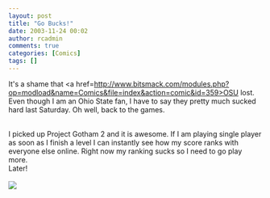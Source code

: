 ```yaml
---
layout: post
title: "Go Bucks!"
date: 2003-11-24 00:02
author: rcadmin
comments: true
categories: [Comics]
tags: []
---
```

It's a shame that <a href=http://www.bitsmack.com/modules.php?op=modload&name=Comics&file=index&action=comic&id=359>OSU lost.</a> Even though I am an Ohio State fan, I have to say they pretty much sucked hard last Saturday. Oh well, back to the games. 
<br />

<br />
I picked up Project Gotham 2 and it is awesome. If I am playing single player as soon as I finish a level I can instantly see how my score ranks with everyone else online. Right now my ranking sucks so I need to go play more.
<br />
Later!<Br><br><!--more--><img src='http://dl.bitsmack.com/comics/20031124.gif' alt'' />

